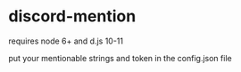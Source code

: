 # discord-mention
requires node 6+ and d.js 10-11

put your mentionable strings and token in the config.json file
